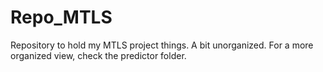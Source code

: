 # Repo_MTLS
Repository to hold my MTLS project things.
A bit unorganized. For a more organized view, check the predictor folder.
